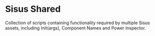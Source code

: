 # Sisus Shared
Collection of scripts containing functionality required by multiple Sisus assets, including Init(args), Component Names and Power Inspector.
